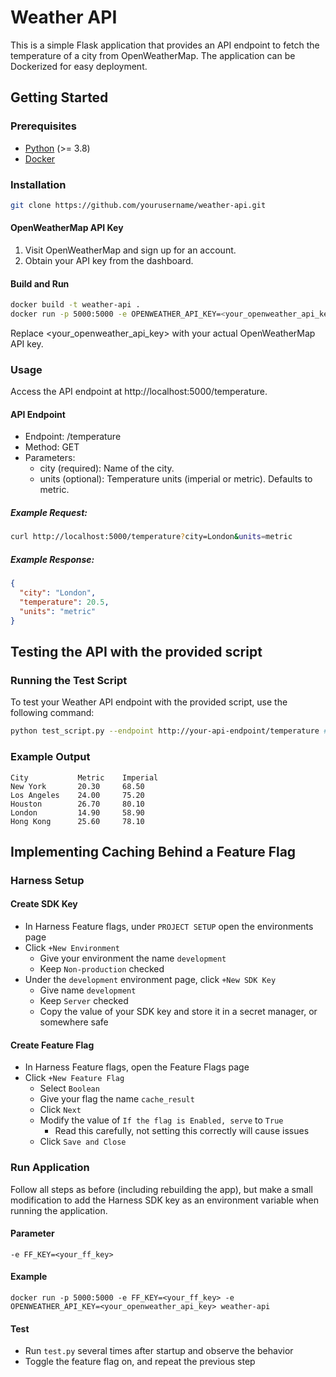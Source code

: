 # Weather API

This is a simple Flask application that provides an API endpoint to fetch the temperature of a city from OpenWeatherMap. The application can be Dockerized for easy deployment.

## Getting Started

### Prerequisites

- [Python](https://www.python.org/) (>= 3.8)
- [Docker](https://www.docker.com/)

### Installation

```bash
git clone https://github.com/yourusername/weather-api.git
```

#### OpenWeatherMap API Key
1. Visit OpenWeatherMap and sign up for an account.
2. Obtain your API key from the dashboard.

#### Build and Run
```bash
docker build -t weather-api .
docker run -p 5000:5000 -e OPENWEATHER_API_KEY=<your_openweather_api_key> weather-api
```
Replace <your_openweather_api_key> with your actual OpenWeatherMap API key.


### Usage
Access the API endpoint at http://localhost:5000/temperature.

#### API Endpoint
* Endpoint: /temperature
* Method: GET
* Parameters:
  * city (required): Name of the city.
  * units (optional): Temperature units (imperial or metric). Defaults to metric.
##### Example Request:
```bash
curl http://localhost:5000/temperature?city=London&units=metric
```
##### Example Response:
```json
{
  "city": "London",
  "temperature": 20.5,
  "units": "metric"
}
```

## Testing the API with the provided script

### Running the Test Script

To test your Weather API endpoint with the provided script, use the following command:

```bash
python test_script.py --endpoint http://your-api-endpoint/temperature # This will default to localhost if you don't specify, so only add if necessary
```

### Example Output
```
City           Metric    Imperial
New York       20.30     68.50
Los Angeles    24.00     75.20
Houston        26.70     80.10
London         14.90     58.90
Hong Kong      25.60     78.10
```

## Implementing Caching Behind a Feature Flag

### Harness Setup

#### Create SDK Key

* In Harness Feature flags, under `PROJECT SETUP` open the environments page
* Click `+New Environment`
  * Give your environment the name `development`
  * Keep `Non-production` checked
* Under the `development` environment page, click `+New SDK Key`
  * Give name `development`
  * Keep `Server` checked
  * Copy the value of your SDK key and store it in a secret manager, or somewhere safe

#### Create Feature Flag
* In Harness Feature flags, open the Feature Flags page
* Click `+New Feature Flag`
  * Select `Boolean`
  * Give your flag the name `cache_result`
  * Click `Next`
  * Modify the value of `If the flag is Enabled, serve` to `True`
    * Read this carefully, not setting this correctly will cause issues
  * Click `Save and Close`

### Run Application

Follow all steps as before (including rebuilding the app), but make a small modification to add the Harness SDK key as 
an environment variable when running the application.

#### Parameter
```
-e FF_KEY=<your_ff_key>
```
#### Example
```
docker run -p 5000:5000 -e FF_KEY=<your_ff_key> -e OPENWEATHER_API_KEY=<your_openweather_api_key> weather-api
```

#### Test
* Run `test.py` several times after startup and observe the behavior
* Toggle the feature flag on, and repeat the previous step
